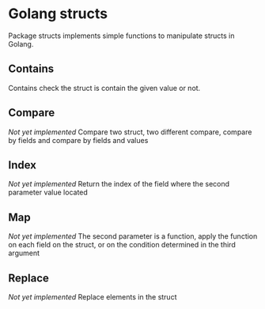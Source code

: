 # Golang structs
Package structs implements simple functions to manipulate structs in Golang.

## Contains
Contains check the struct is contain the given value or not.

## Compare
_Not yet implemented_
Compare two struct, two different compare, compare by fields and compare by fields and values

## Index
_Not yet implemented_
Return the index of the field where the second parameter value located

## Map
_Not yet implemented_
The second parameter is a function, apply the function on each field on the struct, or on the condition determined in the third argument

## Replace
_Not yet implemented_
Replace elements in the struct
